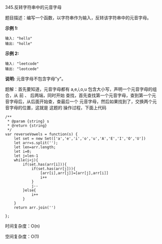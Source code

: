 345.反转字符串中的元音字母

题目描述：编写一个函数，以字符串作为输入，反转该字符串中的元音字母。

**示例 1:**

```
输入: "hello"
输出: "holle"
```

 **示例 2:** 

```
输入: "leetcode"
输出: "leotcede"
```

 **说明:**
元音字母不包含字母"y"。 

题解：首先要知道，元音字母都有 a,e,i,o,u 包含大小写，声明一个元音字母的组合，从  前  、 后两端，同时开始 查找，首先查找第一个元音字母，查到第一个元音字母后，从后面开始查，查最后一个 元音字母，然后如果找到了，交换两个元音字母的位置，这就是 这题的 操作过程，下面上代码

```
/**
 * @param {string} s
 * @return {string}
 */
var reverseVowels = function(s) {
    let set = new Set(['a','e','i','o','u','A','E','I','O','U'])
    let arr=s.split('');
    let len=arr.length;
    let i=0;
    let j=len-1
    while(i<j){
        if(set.has(arr[i])){
            if(set.has(arr[j])){
                [arr[i],arr[j]]=[arr[j],arr[i]]
                i++
            }
            j--
        }else{
            i++
        }
    }
    return arr.join('')

};
```

时间复杂度：O(n)

空间复杂度：O(1)